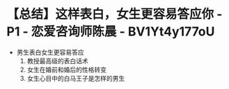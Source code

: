 # 【总结】这样表白，女生更容易答应你 - P1 - 恋爱咨询师陈晨 - BV1Yt4y177oU

-   男生表白女生更容易答应
    1.  教授最高级的表白话术
    2.  女生在婚前和婚后的性格转变
    3.  女生心目中的白马王子是怎样的男生